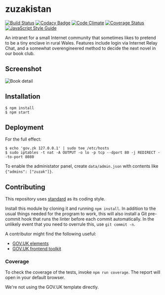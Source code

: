 # zuzakistan
[![Build Status](https://travis-ci.org/zuzak/gov.zk.svg?branch=master)](https://travis-ci.org/zuzak/gov.zk)
[![Codacy Badge](https://api.codacy.com/project/badge/Grade/0e395a9265e8445596c02a552d6d3281)](https://www.codacy.com/app/douglas/gov-zk?utm_source=github.com&amp;utm_medium=referral&amp;utm_content=zuzak/gov.zk&amp;utm_campaign=Badge_Grade)
[![Code Climate](https://codeclimate.com/github/zuzak/gov.zk/badges/gpa.svg)](https://codeclimate.com/github/zuzak/gov.zk)
[![Coverage Status](https://coveralls.io/repos/github/zuzak/gov.zk/badge.svg?branch=master)](https://coveralls.io/github/zuzak/gov.zk?branch=master)
[![JavaScript Style Guide](https://img.shields.io/badge/code%20style-standard-brightgreen.svg)](http://standardjs.com/)

An intranet for a small Internet community that sometimes likes to pretend to be a tiny enclave in rural Wales.
Features include login via Internet Relay Chat, and a somewhat overengineered method to decide the next novel in our book club.

## Screenshot
![Book detail](http://i.imgur.com/hRKhPkv.png)
## Installation
```
$ npm install
$ npm start
```
## Deployment
For the full effect:
```
$ echo 'gov.zk 127.0.0.1' | sudo tee /etc/hosts
$ sudo iptables -t nat -A OUTPUT -o lo -p tcp --dport 80 -j REDIRECT --to-port 8080
```

To enable the administator panel, create `data/admin.json` with contents like
`{"admins": ["zuzak"]}`.

## Contributing
This repository uses [standard](http://standardjs.com/) as its coding style.

Install this module by cloning it and running `npm install`.
In addition to the usual things needed for the program to work, this will
also install a Git pre-commit hook that runs the linter before each commit
automatically. In the unlikely event that you need to overrule this, use
`git commit -n`.

A contributor might find the following useful:
* [GOV.UK elements](https://govuk-elements.herokuapp.com/)
* [GOV.UK frontend toolkit](https://github.com/alphagov/govuk_frontend_toolkit)

### Coverage
To check the coverage of the tests, invoke `npm run coverage`.
The report will open in your default browser.

We're not using the GOV.UK template directly.
